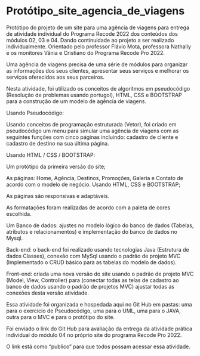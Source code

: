 # Protótipo_site_agencia_de_viagens
Protótipo do projeto de um site para uma agência de viagens para entrega de atividade individual do Programa Recode 2022 dos conteúdos dos módulos 02, 03 e 04. Dando continuidade ao projeto a ser realizado individualmente.
Orientado pelo professor Flávio Mota, professora Nathally e os monitores Vânia e Cristiano do Programa Recode Pro 2022.

Uma agência de viagens precisa de uma série de módulos para organizar as informações dos seus clientes, apresentar seus serviços e melhorar os serviços oferecidos aos seus parceiros.

Nesta atividade, foi utilizado os conceitos de algoritmos em pseudocódigo (Resolução de problemas usando portugol), HTML, CSS e BOOTSTRAP para a construção de um modelo de agência de viagens.

Usando Pseudocódigo:

Usando conceitos de programação estruturada (Vetor), foi criado em pseudocódigo um menu para simular uma agência de viagens com as seguintes funções com cinco páginas incluindo: cadastro de cliente e cadastro de destino na sua última página.

Usando HTML / CSS / BOOTSTRAP:

Um protótipo da primeira versão do site;

As páginas: Home, Agência, Destinos, Promoções, Galeria e Contato de acordo com o modelo de negócio. Usando HTML, CSS e BOOTSTRAP;

As páginas são responsivas e adaptáveis.

As formatações foram realizadas de acordo com a paleta de cores escolhida.

Um Banco de dados: ajustes no modelo lógico do banco de dados (Tabelas, atributos e relacionamentos) e implementação do banco de dados no Mysql.

Back-end: o back-end foi realizado usando tecnologias Java (Estrutura de dados Classes), conexão com MySql usando o padrão de projeto MVC (Implementado o CRUD básico para as tabelas do modelo de dados).

Front-end: criada uma nova versão do site usando o padrão de projeto MVC (Model, View, Controller) para (conectar todas as telas de cadastro ao banco de dados usando o padrão de projetos MVC) ajustar todas as conexões desta versão atividade. 
 
Essa atividade foi organizada e hospedada aqui no Git Hub em pastas: uma para o exercício de Pseudocódigo, uma para o UML, uma para o JAVA, outra para o MVC e para o protótipo do site.

Foi enviado o link do Git Hub para avaliação da entrega da atividade prática individual do módulo 04 no próprio site do programa Recode Pro 2022.

O link está como “publico” para que todos possam acessar essa atividade.